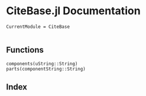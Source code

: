 # CiteBase.jl Documentation
```@meta
CurrentModule = CiteBase
```
```@contents
```
## Functions
```@docs
components(uString::String)
parts(componentString::String)
```
## Index
```@index
```
